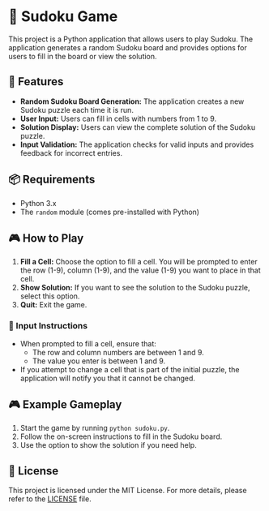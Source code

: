 # 🧩 Sudoku Game

This project is a Python application that allows users to play Sudoku. The application generates a random Sudoku board and provides options for users to fill in the board or view the solution.

## 🚀 Features

- **Random Sudoku Board Generation:** The application creates a new Sudoku puzzle each time it is run.
- **User Input:** Users can fill in cells with numbers from 1 to 9.
- **Solution Display:** Users can view the complete solution of the Sudoku puzzle.
- **Input Validation:** The application checks for valid inputs and provides feedback for incorrect entries.

## 📦 Requirements

- Python 3.x
- The `random` module (comes pre-installed with Python)

## 🎮 How to Play

1. **Fill a Cell:** Choose the option to fill a cell. You will be prompted to enter the row (1-9), column (1-9), and the value (1-9) you want to place in that cell.
2. **Show Solution:** If you want to see the solution to the Sudoku puzzle, select this option.
3. **Quit:** Exit the game.

### 🎯 Input Instructions

- When prompted to fill a cell, ensure that:
  - The row and column numbers are between 1 and 9.
  - The value you enter is between 1 and 9.
- If you attempt to change a cell that is part of the initial puzzle, the application will notify you that it cannot be changed.

## 🎮 Example Gameplay

1. Start the game by running `python sudoku.py`.
2. Follow the on-screen instructions to fill in the Sudoku board.
3. Use the option to show the solution if you need help.


## 📝 License

This project is licensed under the MIT License. For more details, please refer to the [LICENSE](LICENSE) file.
